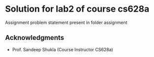 # Solution for lab2 of course cs628a
Assignment problem statement present in folder assignment

## Acknowledgments

* Prof. Sandeep Shukla (Course Instructor CS628a)
